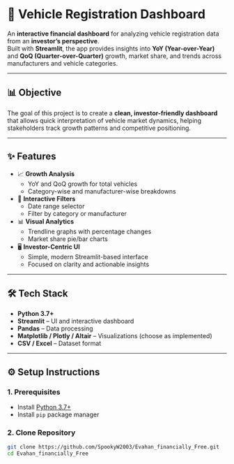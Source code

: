 # 🚗 Vehicle Registration Dashboard

An **interactive financial dashboard** for analyzing vehicle registration data from an **investor’s perspective**.  
Built with **Streamlit**, the app provides insights into **YoY (Year-over-Year)** and **QoQ (Quarter-over-Quarter)** growth, market share, and trends across manufacturers and vehicle categories.

---

## 📊 Objective

The goal of this project is to create a **clean, investor-friendly dashboard** that allows quick interpretation of vehicle market dynamics, helping stakeholders track growth patterns and competitive positioning.

---

## ✨ Features

- 📈 **Growth Analysis**
  - YoY and QoQ growth for total vehicles
  - Category-wise and manufacturer-wise breakdowns
- 🎯 **Interactive Filters**
  - Date range selector
  - Filter by category or manufacturer
- 📊 **Visual Analytics**
  - Trendline graphs with percentage changes
  - Market share pie/bar charts
- 🖥️ **Investor-Centric UI**
  - Simple, modern Streamlit-based interface
  - Focused on clarity and actionable insights

---

## 🛠️ Tech Stack

- **Python 3.7+**
- **Streamlit** – UI and interactive dashboard
- **Pandas** – Data processing
- **Matplotlib / Plotly / Altair** – Visualizations (choose as implemented)
- **CSV / Excel** – Dataset format

---

## ⚙️ Setup Instructions

### 1. Prerequisites
- Install [Python 3.7+](https://www.python.org/downloads/)
- Install `pip` package manager

### 2. Clone Repository
```bash
git clone https://github.com/SpookyW2003/Evahan_financially_Free.git
cd Evahan_financially_Free
